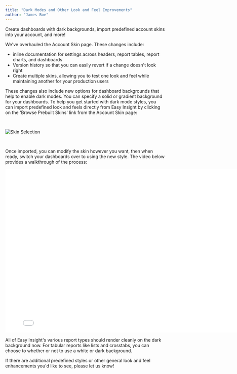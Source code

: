 ```yaml
---
title: "Dark Modes and Other Look and Feel Improvements"
author: "James Boe"
---
```


Create dashboards with dark backgrounds, import predefined account skins into your account, and more!<!--more-->



We've overhauled the Account Skin page. These changes include:



<ul>
<li>inline documentation for settings across headers, report tables, report charts, and dashboards</li>
<li>Version history so that you can easily revert if a change doesn't look right</li>
<li>Create multiple skins, allowing you to test one look and feel while maintaining another for your production users</li>
</ul>



These changes also include new options for dashboard backgrounds that help to enable dark modes. You can specify a solid or gradient background for your dashboards. To help you get started with dark mode styles, you can import predefined look and feels directly from Easy Insight by clicking on the 'Browse Prebuilt Skins' link from the Account Skin page:

<img style="max-width:1000px;margin-top:30px;margin-bottom:30px" src="https://blog.easy-insight.com/images/skin_selection.jpg" alt="Skin Selection" class="img img-responsive"/>
 
 
 
Once imported, you can modify the skin however you want, then when ready, switch your dashboards over to using the new style. The video below provides a walkthrough of the process:



<iframe width="800" height="517" src="//www.youtube.com/embed/A-wWMoQwbMw?modestbranding=1&rel=0&theme=light"
                                frameborder="0" allowfullscreen></iframe>



All of Easy Insight's various report types should render cleanly on the dark background now. For tabular reports like lists and crosstabs, you can choose to whether or not to use a white or dark background.



If there are additional predefined styles or other general look and feel enhancements you'd like to see, please let us know!